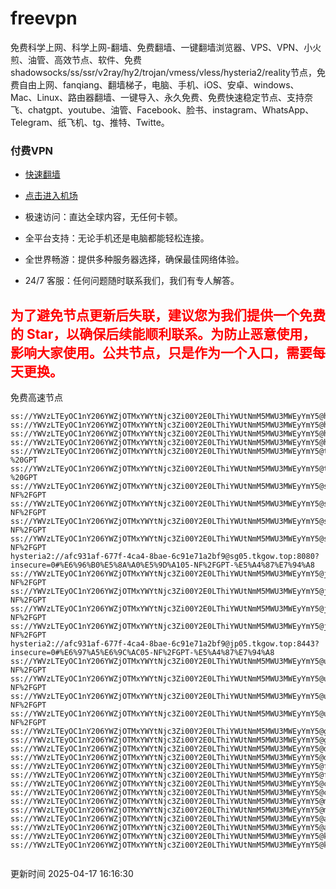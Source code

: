 # freevpn

免费科学上网、科学上网-翻墙、免费翻墙、一键翻墙浏览器、VPS、VPN、小火煎、油管、高效节点、软件、免费shadowsocks/ss/ssr/v2ray/hy2/trojan/vmess/vless/hysteria2/reality节点，免费自由上网、fanqiang、翻墙梯子，电脑、手机、iOS、安卓、windows、Mac、Linux、路由器翻墙、一键导入、永久免费、免费快速稳定节点、支持奈飞、chatgpt、youtube、油管、Facebook、脸书、instagram、WhatsApp、Telegram、纸飞机、tg、推特、Twitte。

### 付费VPN
* [快速翻墙](https://xgogo.sbs/#/register?code=wxADDy87) 

* [点击进入机场](https://xgogo.sbs/#/register?code=wxADDy87) 

* 极速访问：直达全球内容，无任何卡顿。

* 全平台支持：无论手机还是电脑都能轻松连接。

* 全世界畅游：提供多种服务器选择，确保最佳网络体验。

* 24/7 客服：任何问题随时联系我们，我们有专人解答。

## <font color="red">为了避免节点更新后失联，建议您为我们提供一个免费的 Star，以确保后续能顺利联系。为防止恶意使用，影响大家使用。公共节点，只是作为一个入口，需要每天更换。</font>

免费高速节点

```ss://YWVzLTEyOC1nY206YWZjOTMxYWYtNjc3Zi00Y2E0LThiYWUtNmM5MWU3MWEyYmY5@hk01.jgrtoioceaw.help:50384#%E9%A6%99%E6%B8%AF01
ss://YWVzLTEyOC1nY206YWZjOTMxYWYtNjc3Zi00Y2E0LThiYWUtNmM5MWU3MWEyYmY5@hk02.jigreliewolf.click:17889#%E9%A6%99%E6%B8%AF02
ss://YWVzLTEyOC1nY206YWZjOTMxYWYtNjc3Zi00Y2E0LThiYWUtNmM5MWU3MWEyYmY5@hk03.jigreliewolf.click:10838#%E9%A6%99%E6%B8%AF03
ss://YWVzLTEyOC1nY206YWZjOTMxYWYtNjc3Zi00Y2E0LThiYWUtNmM5MWU3MWEyYmY5@hk04.jgrtoioceaw.help:29956#%E9%A6%99%E6%B8%AF04
ss://YWVzLTEyOC1nY206YWZjOTMxYWYtNjc3Zi00Y2E0LThiYWUtNmM5MWU3MWEyYmY5@hk05.ijgelrkasd.click:41284#%E9%A6%99%E6%B8%AF05
ss://YWVzLTEyOC1nY206YWZjOTMxYWYtNjc3Zi00Y2E0LThiYWUtNmM5MWU3MWEyYmY5@tw01.jigreliewolf.click:30995#%E5%8F%B0%E6%B9%BE01%20-%20GPT
ss://YWVzLTEyOC1nY206YWZjOTMxYWYtNjc3Zi00Y2E0LThiYWUtNmM5MWU3MWEyYmY5@tw02.ijgelrkasd.click:22610#%E5%8F%B0%E6%B9%BE02%20-%20GPT
ss://YWVzLTEyOC1nY206YWZjOTMxYWYtNjc3Zi00Y2E0LThiYWUtNmM5MWU3MWEyYmY5@sg01.jgrtoioceaw.help:55559#%E6%96%B0%E5%8A%A0%E5%9D%A101%20-NF%2FGPT
ss://YWVzLTEyOC1nY206YWZjOTMxYWYtNjc3Zi00Y2E0LThiYWUtNmM5MWU3MWEyYmY5@sg02.jigreliewolf.click:40574#%E6%96%B0%E5%8A%A0%E5%9D%A102%20-NF%2FGPT
ss://YWVzLTEyOC1nY206YWZjOTMxYWYtNjc3Zi00Y2E0LThiYWUtNmM5MWU3MWEyYmY5@sg03.ijgelrkasd.click:23716#%E6%96%B0%E5%8A%A0%E5%9D%A103%20-NF%2FGPT
ss://YWVzLTEyOC1nY206YWZjOTMxYWYtNjc3Zi00Y2E0LThiYWUtNmM5MWU3MWEyYmY5@sg04.jgrtoioceaw.help:17971#%E6%96%B0%E5%8A%A0%E5%9D%A104%20-NF%2FGPT
hysteria2://afc931af-677f-4ca4-8bae-6c91e71a2bf9@sg05.tkgow.top:8080?insecure=0#%E6%96%B0%E5%8A%A0%E5%9D%A105-NF%2FGPT-%E5%A4%87%E7%94%A8
ss://YWVzLTEyOC1nY206YWZjOTMxYWYtNjc3Zi00Y2E0LThiYWUtNmM5MWU3MWEyYmY5@jp01.jgrtoioceaw.help:58645#%E6%97%A5%E6%9C%AC01%20-NF%2FGPT
ss://YWVzLTEyOC1nY206YWZjOTMxYWYtNjc3Zi00Y2E0LThiYWUtNmM5MWU3MWEyYmY5@jp02.jgrtoioceaw.help:47462#%E6%97%A5%E6%9C%AC02%20-NF%2FGPT
ss://YWVzLTEyOC1nY206YWZjOTMxYWYtNjc3Zi00Y2E0LThiYWUtNmM5MWU3MWEyYmY5@jp03.jigreliewolf.click:33414#%E6%97%A5%E6%9C%AC03%20-NF%2FGPT
ss://YWVzLTEyOC1nY206YWZjOTMxYWYtNjc3Zi00Y2E0LThiYWUtNmM5MWU3MWEyYmY5@jp04.ijgelrkasd.click:58223#%E6%97%A5%E6%9C%AC04%20-NF%2FGPT
hysteria2://afc931af-677f-4ca4-8bae-6c91e71a2bf9@jp05.tkgow.top:8443?insecure=0#%E6%97%A5%E6%9C%AC05-NF%2FGPT-%E5%A4%87%E7%94%A8
ss://YWVzLTEyOC1nY206YWZjOTMxYWYtNjc3Zi00Y2E0LThiYWUtNmM5MWU3MWEyYmY5@us01.jgrtoioceaw.help:48129#%E7%BE%8E%E5%9B%BD01%20-NF%2FGPT
ss://YWVzLTEyOC1nY206YWZjOTMxYWYtNjc3Zi00Y2E0LThiYWUtNmM5MWU3MWEyYmY5@us02.jgrtoioceaw.help:44907#%E7%BE%8E%E5%9B%BD02%20-NF%2FGPT
ss://YWVzLTEyOC1nY206YWZjOTMxYWYtNjc3Zi00Y2E0LThiYWUtNmM5MWU3MWEyYmY5@us03.jigreliewolf.click:43330#%E7%BE%8E%E5%9B%BD03%20-NF%2FGPT
ss://YWVzLTEyOC1nY206YWZjOTMxYWYtNjc3Zi00Y2E0LThiYWUtNmM5MWU3MWEyYmY5@us04.ijgelrkasd.click:44130#%E7%BE%8E%E5%9B%BD04%20-NF%2FGPT
ss://YWVzLTEyOC1nY206YWZjOTMxYWYtNjc3Zi00Y2E0LThiYWUtNmM5MWU3MWEyYmY5@gb01.jgrtoioceaw.help:27765#%E8%8B%B1%E5%9B%BD01
ss://YWVzLTEyOC1nY206YWZjOTMxYWYtNjc3Zi00Y2E0LThiYWUtNmM5MWU3MWEyYmY5@gb02.jigreliewolf.click:52762#%E8%8B%B1%E5%9B%BD02
ss://YWVzLTEyOC1nY206YWZjOTMxYWYtNjc3Zi00Y2E0LThiYWUtNmM5MWU3MWEyYmY5@de01.jgrtoioceaw.help:20635#%E5%BE%B7%E5%9B%BD01
ss://YWVzLTEyOC1nY206YWZjOTMxYWYtNjc3Zi00Y2E0LThiYWUtNmM5MWU3MWEyYmY5@de02.jigreliewolf.click:52770#%E5%BE%B7%E5%9B%BD02
ss://YWVzLTEyOC1nY206YWZjOTMxYWYtNjc3Zi00Y2E0LThiYWUtNmM5MWU3MWEyYmY5@fr01.ijgelrkasd.click:32568#%E6%B3%95%E5%9B%BD01
ss://YWVzLTEyOC1nY206YWZjOTMxYWYtNjc3Zi00Y2E0LThiYWUtNmM5MWU3MWEyYmY5@fr02.jigreliewolf.click:45265#%E6%B3%95%E5%9B%BD02
ss://YWVzLTEyOC1nY206YWZjOTMxYWYtNjc3Zi00Y2E0LThiYWUtNmM5MWU3MWEyYmY5@ca01.jigreliewolf.click:30461#%E5%8A%A0%E6%8B%BF%E5%A4%A701
ss://YWVzLTEyOC1nY206YWZjOTMxYWYtNjc3Zi00Y2E0LThiYWUtNmM5MWU3MWEyYmY5@ca02.ijgelrkasd.click:24053#%E5%8A%A0%E6%8B%BF%E5%A4%A702
ss://YWVzLTEyOC1nY206YWZjOTMxYWYtNjc3Zi00Y2E0LThiYWUtNmM5MWU3MWEyYmY5@my01.jigreliewolf.click:52408#%E9%A9%AC%E6%9D%A5%E8%A5%BF%E4%BA%9A01
ss://YWVzLTEyOC1nY206YWZjOTMxYWYtNjc3Zi00Y2E0LThiYWUtNmM5MWU3MWEyYmY5@my02.ijgelrkasd.click:25519#%E9%A9%AC%E6%9D%A5%E8%A5%BF%E4%BA%9A02
ss://YWVzLTEyOC1nY206YWZjOTMxYWYtNjc3Zi00Y2E0LThiYWUtNmM5MWU3MWEyYmY5@au01.jgrtoioceaw.help:13460#%E6%BE%B3%E5%A4%A7%E5%88%A9%E4%BA%9A01
ss://YWVzLTEyOC1nY206YWZjOTMxYWYtNjc3Zi00Y2E0LThiYWUtNmM5MWU3MWEyYmY5@au02.ijgelrkasd.click:46073#%E6%BE%B3%E5%A4%A7%E5%88%A9%E4%BA%9A02
ss://YWVzLTEyOC1nY206YWZjOTMxYWYtNjc3Zi00Y2E0LThiYWUtNmM5MWU3MWEyYmY5@ko01.jgrtoioceaw.help:46108#%E9%9F%A9%E5%9B%BD01
ss://YWVzLTEyOC1nY206YWZjOTMxYWYtNjc3Zi00Y2E0LThiYWUtNmM5MWU3MWEyYmY5@ko02.jigreliewolf.click:50181#%E9%9F%A9%E5%9B%BD02


```
更新时间 2025-04-17 16:16:30